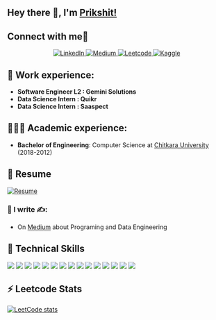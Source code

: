 ## Hey there 👋, I'm [Prikshit!](https://github.com/prikshit-2000)

## Connect with me🤗
<center>
<a href="https://www.linkedin.com/in/prikshitsingla/" target="_blank">
    <img src="https://img.shields.io/badge/linkedin-%230077B5.svg?&style=for-the-badge&logo=linkedin&logoColor=white&color=071A2C" alt="LinkedIn"/>
  </a>
 <a href="https://medium.com/@prikshitsingla78/" target="_blank">
    <img src="https://img.shields.io/badge/medium-%2312100E.svg?&style=for-the-badge&logo=medium&logoColor=white&color=071A2C" alt="Medium"/>
  </a>

<a href="https://leetcode.com/u/prikshitsingla78/" target="_blank">
    <img src="https://img.shields.io/badge/LeetCode-%23000000.svg?&style=for-the-badge&logo=Leetcode&logoColor=white&color=071A2C" alt="Leetcode"/>
  </a>
<a href="https://www.kaggle.com/prikshitsingla" target="_blank">
    <img src="https://img.shields.io/badge/Kaggle-%23000000.svg?&style=for-the-badge&logo=kaggle&logoColor=white&color=071A2C" alt="Kaggle"/>
  </a>
</center>

## 💼 Work experience:
  - **Software Engineer L2 : Gemini Solutions**
  - **Data Science Intern : Quikr**
  - **Data Science Intern : Saaspect**
    
## 👨🏻‍🎓 Academic experience:
  - **Bachelor of Engineering**: Computer Science at [Chitkara University](https://www.chitkara.edu.in/) (2018-2012)
## 📄 Resume 
<a href="https://github.com/prikshit-2000/portfolio/raw/main/resume.pdf" target="_blank">
    <img src="https://img.shields.io/badge/Resume-Download-%23000000.svg?&style=for-the-badge&logo=resume&logoColor=white&color=071A2C" alt="Resume"/>
  </a>

### 📝 I write ✍️:
  - On [Medium](https://medium.com/@prikshitsingla78) about Programing and Data Engineering


## 💼 Technical Skills

![](https://img.shields.io/badge/Python-3776AB?style=flat&logo=python&logoColor=white)
![](https://img.shields.io/badge/MySQL-4479A1?style=flat&logo=mysql&logoColor=white)
![](https://img.shields.io/badge/Kafka-231F20?style=flat&logo=apache-kafka&logoColor=white)
![](https://img.shields.io/badge/AWS-232F3E?style=flat&logo=amazon-aws&logoColor=white)
![](https://img.shields.io/badge/Docker-2496ED?style=flat&logo=docker&logoColor=white)
![](https://img.shields.io/badge/Git-F05032?style=flat&logo=git&logoColor=white)
![](https://img.shields.io/badge/Spark-E25A1C?style=flat&logo=apache-spark&logoColor=white)
![](https://img.shields.io/badge/Databricks-FF3621?style=flat&logo=databricks&logoColor=white)
![](https://img.shields.io/badge/Snowflake-29B5E8?style=flat&logo=snowflake&logoColor=white)
![](https://img.shields.io/badge/FastAPI-009688?style=flat&logo=fastapi&logoColor=white)
![](https://img.shields.io/badge/Hadoop-DAA520?style=flat&logo=hadoop&logoColor=white)
![](https://img.shields.io/badge/Machine_Learning-FF6F61?style=flat&logoColor=white)
![](https://img.shields.io/badge/Airflow-017CEE?style=flat&logo=apache-airflow&logoColor=white)
![](https://img.shields.io/badge/Power_BI-F2C811?style=flat&logo=microsoft-power-bi&logoColor=white)
![](https://img.shields.io/badge/Tableau-E97627?style=flat&logo=tableau&logoColor=white)
## ⚡ Leetcode Stats
[![LeetCode stats](https://leetcode-stats-six.vercel.app/?username=prikshitsingla78)](https://github.com/prikshit-2000/portfolio)

